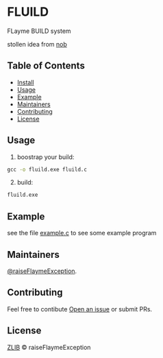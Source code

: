 # FLUILD

FLayme BUILD system

stollen idea from [nob](https://github.com/tsoding/musializer/blob/master/nob.c)

## Table of Contents

- [Install](#install)
- [Usage](#usage)
- [Example](#example)
- [Maintainers](#maintainers)
- [Contributing](#contributing)
- [License](#license)


## Usage

1) boostrap your build:
```cmd
gcc -o fluild.exe fluild.c
```
2) build:
```cmd
fluild.exe
```

## Example

see the file [example.c](example.c) to see some example program

## Maintainers

[@raiseFlaymeException](https://github.com/raiseFlaymeException).

## Contributing

Feel free to contibute [Open an issue](https://github.com/raiseFlaymeException/fluild/issues/new) or submit PRs.

## License

[ZLIB](LICENSE) © raiseFlaymeException
